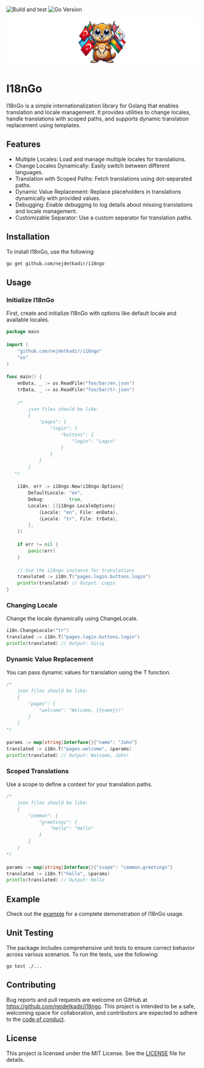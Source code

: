 ![Build and test](https://github.com/nejdetkadir/i18ngo/actions/workflows/main.yml/badge.svg?branch=main)
![Go Version](https://img.shields.io/badge/go_version-_1.23.1-007d9c.svg)


![cover](docs/cover.png)

# I18nGo

I18nGo is a simple internationalization library for Golang that enables translation and locale management. It provides utilities to change locales, handle translations with scoped paths, and supports dynamic translation replacement using templates.

## Features
- Multiple Locales: Load and manage multiple locales for translations.
- Change Locales Dynamically: Easily switch between different languages.
- Translation with Scoped Paths: Fetch translations using dot-separated paths.
- Dynamic Value Replacement: Replace placeholders in translations dynamically with provided values.
- Debugging: Enable debugging to log details about missing translations and locale management.
- Customizable Separator: Use a custom separator for translation paths.

## Installation
To install I18nGo, use the following:

```bash
go get github.com/nejdetkadir/i18ngo
```

## Usage
### Initialize I18nGo
First, create and initialize I18nGo with options like default locale and available locales.

```go
package main

import (
    "github.com/nejdetkadir/i18ngo"
    "os"
)

func main() {
    enData, _ := os.ReadFile("foo/bar/en.json")
    trData, _ := os.ReadFile("foo/bar/tr.json")
	
    /*
        json files should be like:
        {
            "pages": {
                "login": {
                    "buttons": {
                        "login": "Login"
                    }
                }
            }
        }
   */

    i18n, err := i18ngo.New(i18ngo.Options{
        DefaultLocale: "en",
        Debug:         true,
        Locales: []i18ngo.LocaleOptions{
            {Locale: "en", File: enData},
            {Locale: "tr", File: trData},
        },
    })

    if err != nil {
        panic(err)
    }

    // Use the i18ngo instance for translations
    translated := i18n.T("pages.login.buttons.login")
    println(translated) // Output: Login
}
```

### Changing Locale
Change the locale dynamically using ChangeLocale.

```go
i18n.ChangeLocale("tr")
translated := i18n.T("pages.login.buttons.login")
println(translated) // Output: Giriş
```

### Dynamic Value Replacement
You can pass dynamic values for translation using the T function.

```go
/*
    json files should be like:
    {
        "pages": {
            "welcome": "Welcome, {{name}}!"
        }
    }
*/

params := map[string]interface{}{"name": "John"}
translated := i18n.T("pages.welcome", &params)
println(translated) // Output: Welcome, John!
```

### Scoped Translations
Use a scope to define a context for your translation paths.

```go
/*
    json files should be like:
    {
        "common": {
            "greetings": {
                "hello": "Hello"
            }
        }
    }
*/

params := map[string]interface{}{"scope": "common.greetings"}
translated := i18n.T("hello", &params)
println(translated) // Output: Hello
```

## Example
Check out the [example](example/main.go) for a complete demonstration of I18nGo usage.

## Unit Testing
The package includes comprehensive unit tests to ensure correct behavior across various scenarios. To run the tests, use the following:

```b![cover.png](../../../Downloads/cover.png)ash
go test ./...
```

## Contributing
Bug reports and pull requests are welcome on GitHub at https://github.com/nejdetkadir/i18ngo. This project is intended to be a safe, welcoming space for collaboration, and contributors are expected to adhere to the [code of conduct](https://github.com/nejdetkadir/i18ngo/blob/main/CODE_OF_CONDUCT.md).

## License
This project is licensed under the MIT License. See the [LICENSE](LICENSE) file for details.